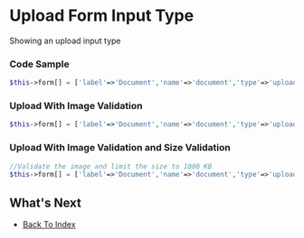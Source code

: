 # Upload Form Input Type
Showing an upload input type

### Code Sample
```php
$this->form[] = ['label'=>'Document','name'=>'document','type'=>'upload'];
```

### Upload With Image Validation
```php
$this->form[] = ['label'=>'Document','name'=>'document','type'=>'upload','validation'=>'image'];
```

### Upload With Image Validation and Size Validation
```php
//Validate the image and limit the size to 1000 KB
$this->form[] = ['label'=>'Document','name'=>'document','type'=>'upload','validation'=>'image|max:1000'];
```



## What's Next
- [Back To Index](./index.md)
